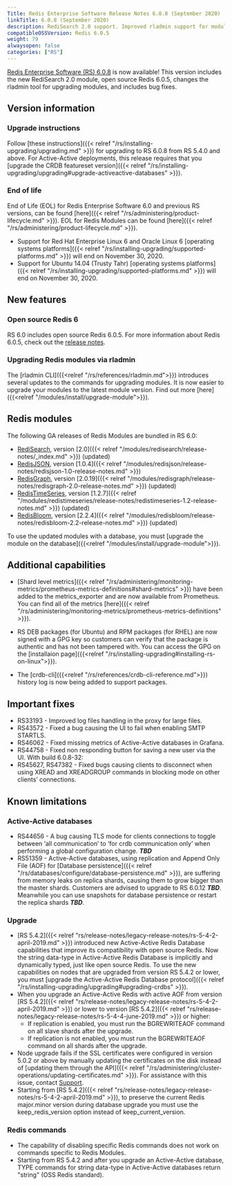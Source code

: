 ```yaml
---
Title: Redis Enterprise Software Release Notes 6.0.8 (September 2020)
linkTitle: 6.0.8 (September 2020)
description: RediSearch 2.0 support. Improved rladmin support for module upgrades.
compatibleOSSVersion: Redis 6.0.5
weight: 79
alwaysopen: false
categories: ["RS"]
---
```

[Redis Enterprise Software (RS) 6.0.8](https://redislabs.com/download-center/#downloads) is now available!
This version includes the new RediSearch 2.0 module, open source Redis 6.0.5, changes the rladmin tool for upgrading modules, and includes bug fixes.

## Version information

### Upgrade instructions

Follow [these instructions]({{< relref "/rs/installing-upgrading/upgrading.md" >}}) for upgrading to RS 6.0.8 from RS 5.4.0 and above.
For Active-Active deployments, this release requires that you [upgrade the CRDB featureset version]({{< relref "/rs/installing-upgrading/upgrading#upgrade-activeactive-databases" >}}).

### End of life

End of Life (EOL) for Redis Enterprise Software 6.0 and previous RS versions, can be found [here]({{< relref "/rs/administering/product-lifecycle.md" >}}).
EOL for Redis Modules can be found [here]({{< relref "/rs/administering/product-lifecycle.md" >}}).

- Support for Red Hat Enterprise Linux 6 and Oracle Linux 6 [operating systems platforms]({{< relref "/rs/installing-upgrading/supported-platforms.md" >}}) will end on November 30, 2020.
- Support for Ubuntu 14.04 (Trusty Tahr) [operating systems platforms]({{< relref "/rs/installing-upgrading/supported-platforms.md" >}}) will end on November 30, 2020.

## New features

### Open source Redis 6

RS 6.0 includes open source Redis 6.0.5.
For more information about Redis 6.0.5, check out the [release notes](https://raw.githubusercontent.com/redis/redis/6.0.5/00-RELEASENOTES).

### Upgrading Redis modules via rladmin

The [rladmin CLI]({{<relref "/rs/references/rladmin.md">}}) introduces several updates to the commands for upgrading modules.
It is now easier to upgrade your modules to the latest module version.
Find out more [here]({{<relref "/modules/install/upgrade-module">}}).

## Redis modules

The following GA releases of Redis Modules are bundled in RS 6.0:

- [RediSearch](https://redislabs.com/redis-enterprise/redis-search/), version [2.0]({{< relref "/modules/redisearch/release-notes/_index.md" >}}) (updated)
- [RedisJSON](https://redislabs.com/redis-enterprise/redis-json/), version [1.0.4]({{< relref "/modules/redisjson/release-notes/redisjson-1.0-release-notes.md" >}})
- [RedisGraph](https://redislabs.com/redis-enterprise/redis-graph/), version [2.0.19]({{< relref "/modules/redisgraph/release-notes/redisgraph-2.0-release-notes.md" >}}) (updated)
- [RedisTimeSeries](https://redislabs.com/redis-enterprise/redis-time-series/), version [1.2.7]({{< relref "/modules/redistimeseries/release-notes/redistimeseries-1.2-release-notes.md" >}}) (updated)
- [RedisBloom](https://redislabs.com/redis-enterprise/redis-bloom/), version [2.2.4]({{< relref "/modules/redisbloom/release-notes/redisbloom-2.2-release-notes.md" >}}) (updated)

To use the updated modules with a database, you must [upgrade the module on the database]({{<relref "/modules/install/upgrade-module">}}).

## Additional capabilities

- [Shard level metrics]({{< relref "/rs/administering/monitoring-metrics/prometheus-metrics-definitions#shard-metrics" >}}) have been added to the metrics_exporter and are now available from Prometheus. You can find all of the metrics [here]({{< relref "/rs/administering/monitoring-metrics/prometheus-metrics-definitions" >}}).

- RS DEB packages (for Ubuntu) and RPM packages (for RHEL) are now signed with a GPG key so customers can verify that the package is authentic and has not been tampered with. You can access the GPG on the [installaion page]({{<relref "/rs/installing-upgrading#installing-rs-on-linux">}}).

- The [crdb-cli]({{<relref "/rs/references/crdb-cli-reference.md">}}) history log is now being added to support packages.

## Important fixes

- RS33193 - Improved log files handling in the proxy for large files.
- RS43572 - Fixed a bug causing the UI to fail when enabling SMTP STARTLS.
- RS46062 - Fixed missing metrics of Active-Active databases in Grafana.
- RS44758 - Fixed non responding button for saving a new user via the UI.
With build 6.0.8-32:
- RS45627, RS47382 - Fixed bugs causing clients to disconnect when using XREAD and XREADGROUP commands in blocking mode on other clients’ connections.

## Known limitations

### Active-Active databases
- RS44656 - A bug causing TLS mode for clients connections to toggle between ‘all communication’ to ‘for crdb communication only’ when performing a global configuration change. ***TBD***
- RS51359 - Active-Active databases, using replication and Append Only File (AOF) for [Database persistence]({{< relref "/rs/databases/configure/database-persistence.md" >}}), are suffering from memory leaks on replica shards, causing them to grow bigger than the master shards. Customers are advised to upgrade to RS 6.0.12 ***TBD***. Meanwhile you can use snapshots for database persistence or restart the replica shards ***TBD***.

### Upgrade

- [RS 5.4.2]({{< relref "rs/release-notes/legacy-release-notes/rs-5-4-2-april-2019.md" >}}) introduced new Active-Active Redis Database capabilities that improve its compatibility with open source Redis. Now the string data-type in Active-Active Redis Database is implicitly and dynamically typed, just like open source Redis. To use the new capabilities on nodes that are upgraded from version RS 5.4.2 or lower, you must [upgrade the Active-Active Redis Database protocol]({{< relref "/rs/installing-upgrading/upgrading#upgrading-crdbs" >}}).
- When you upgrade an Active-Active Redis with active AOF from version [RS 5.4.2]({{< relref "rs/release-notes/legacy-release-notes/rs-5-4-2-april-2019.md" >}}) or lower to version [RS 5.4.2]({{< relref "rs/release-notes/legacy-release-notes/rs-5-4-4-june-2019.md" >}}) or higher:
    - If replication is enabled, you must run the BGREWRITEAOF command on all slave shards after the upgrade.
    - If replication is not enabled, you must run the BGREWRITEAOF command on all shards after the upgrade.
- Node upgrade fails if the SSL certificates were configured in version 5.0.2 or above by manually updating the certificates on the disk instead of [updating them through the API]({{< relref "/rs/administering/cluster-operations/updating-certificates.md" >}}).
    For assistance with this issue, contact [Support](https://redislabs.com/support).
- Starting from [RS 5.4.2]({{< relref "rs/release-notes/legacy-release-notes/rs-5-4-2-april-2019.md" >}}), to preserve the current Redis major.minor version during database upgrade you must use the keep_redis_version option instead of keep_current_version.

### Redis commands

- The capability of disabling specific Redis commands does not work on commands specific to Redis Modules.
- Starting from RS 5.4.2 and after you upgrade an Active-Active database, TYPE commands for string data-type in Active-Active databases return "string" (OSS Redis standard).
